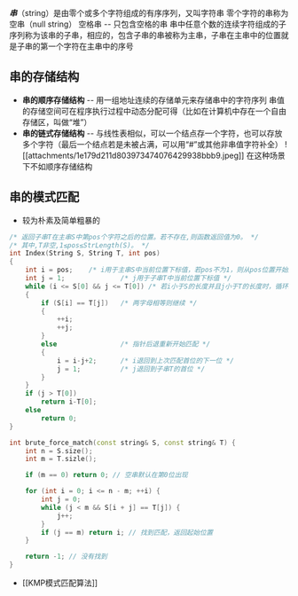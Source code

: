 ***串***（string）是由零个或多个字符组成的有序序列，又叫字符串
零个字符的串称为空串（null string）
空格串 -- 只包含空格的串
串中任意个数的连续字符组成的子序列称为该串的子串，相应的，包含子串的串被称为主串，子串在主串中的位置就是子串的第一个字符在主串中的序号

## 串的存储结构
- **串的顺序存储结构**
	-- 用一组地址连续的存储单元来存储串中的字符序列
	串值的存储空间可在程序执行过程中动态分配可得（比如在计算机中存在一个自由存储区，叫做“堆”）
- **串的链式存储结构**
	-- 与线性表相似，可以一个结点存一个字符，也可以存放多个字符（最后一个结点若是未被占满，可以用“#”或其他非串值字符补全）
		![[attachments/1e179d211d803973474076429938bbb9.jpeg]]
	 在这种场景下不如顺序存储结构

## 串的模式匹配
- 较为朴素及简单粗暴的
```c
/* 返回子串T在主串S中第pos个字符之后的位置。若不存在,则函数返回值为0。 */
/* 其中,T非空,1≤pos≤StrLength(S)。 */ 
int Index(String S, String T, int pos) 
{ 
    int i = pos;    /* i用于主串S中当前位置下标值，若pos不为1，则从pos位置开始匹配 */ 
    int j = 1;              /* j用于子串T中当前位置下标值 */
    while (i <= S[0] && j <= T[0]) /* 若i小于S的长度并且j小于T的长度时，循环继续 */
    {
        if (S[i] == T[j])   /* 两字母相等则继续 */
        {
            ++i;
            ++j;
        }
        else                /* 指针后退重新开始匹配 */
        {  
            i = i-j+2;      /* i退回到上次匹配首位的下一位 */
            j = 1;          /* j退回到子串T的首位 */
        }      
    }
    if (j > T[0])
        return i-T[0];
    else
        return 0;
}
```

```cpp
int brute_force_match(const string& S, const string& T) {
    int n = S.size();
    int m = T.sizle();

    if (m == 0) return 0; // 空串默认在第0位出现

    for (int i = 0; i <= n - m; ++i) {
        int j = 0;
        while (j < m && S[i + j] == T[j]) {
            j++;
        }
        if (j == m) return i; // 找到匹配，返回起始位置
    }

    return -1; // 没有找到
}
```
- [[KMP模式匹配算法]]